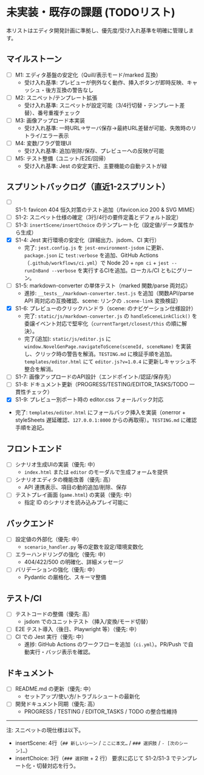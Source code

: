 # 未実装・既存の課題 (TODOリスト)

本リストはエディタ開発計画に準拠し、優先度/受け入れ基準を明確に管理します。

## マイルストーン

- [ ] M1: エディタ基盤の安定化（Quill/表示モード/marked 互換）
  - 受け入れ基準: プレビューが例外なく動作、挿入ボタンが即時反映、キャッシュ・後方互換の警告なし
- [ ] M2: スニペット/テンプレート拡張
  - 受け入れ基準: スニペットが設定可能（3/4行切替・テンプレート差替）、番号重複チェック
- [ ] M3: 画像アップロード本実装
  - 受け入れ基準: 一時URL→サーバ保存→最終URL差替が可能、失敗時のリトライ/エラー表示
- [ ] M4: 変数/フラグ管理UI
  - 受け入れ基準: 追加/削除/保存、プレビューへの反映が可能
- [ ] M5: テスト整備（ユニット/E2E/回帰）
  - 受け入れ基準: Jest の安定実行、主要機能の自動テストが緑

## スプリントバックログ（直近1-2スプリント）

- [ ] S1-1: favicon 404 恒久対策のテスト追加（/favicon.ico 200 & SVG MIME）
- [ ] S1-2: スニペット仕様の確定（3行/4行の要件定義とデフォルト設定）
- [ ] S1-3: `insertScene/insertChoice` のテンプレート化（設定値/データ属性から生成）
- [x] S1-4: Jest 実行環境の安定化（詳細出力、jsdom、CI 実行）
  - 完了: `jest.config.js` を `jest-environment-jsdom` に更新、`package.json` に `test:verbose` を追加、GitHub Actions（`.github/workflows/ci.yml`）で Node 20 + `npm ci` + `jest --runInBand --verbose` を実行するCIを追加。ローカル/CI ともにグリーン。
- [ ] S1-5: markdown-converter の単体テスト（marked 関数/parse 両対応）
  - 進捗: `__tests__/markdown-converter.test.js` を追加（関数API/parse API 両対応の互換確認、scene: リンクの `.scene-link` 変換検証）
- [x] S1-6: プレビューのクリックハンドラ（scene: のナビゲーション仕様設計）
  - 完了: `static/js/markdown-converter.js` の `handleSceneLinkClick()` を委譲イベント対応で堅牢化（`currentTarget/closest/this` の順に解決）。
  - 完了(追加): `static/js/editor.js` に `window.NovelGenPage.navigateToScene(sceneId, sceneName)` を実装し、クリック時の警告を解消。`TESTING.md` に検証手順を追加。`templates/editor.html` にて `editor.js?v=1.0.4` に更新しキャッシュ不整合を解消。
- [ ] S1-7: 画像アップロードのAPI設計（エンドポイント/認証/保存先）
- [ ] S1-8: ドキュメント更新（PROGRESS/TESTING/EDITOR_TASKS/TODO 一貫性チェック）
 - [x] S1-9: プレビュー別ポート時の editor.css フォールバック対応
  - 完了: `templates/editor.html` にフォールバック挿入を実装（onerror + styleSheets 遅延確認、`127.0.0.1:8000` からの再取得）。`TESTING.md` に確認手順を追記。

## フロントエンド

- [ ] シナリオ生成UIの実装（優先: 中）
  - `index.html` または `editor` のモーダルで生成フォームを提供
- [ ] シナリオエディタの機能改善（優先: 高）
  - API 連携表示、項目の動的追加/削除、保存
- [ ] テストプレイ画面 (`game.html`) の実装（優先: 中）
  - 指定 ID のシナリオを読み込みプレイ可能に

## バックエンド

- [ ] 設定値の外部化（優先: 中）
  - `scenario_handler.py` 等の定数を設定/環境変数化
- [ ] エラーハンドリングの強化（優先: 中）
  - 404/422/500 の明確化、詳細メッセージ
- [ ] バリデーションの強化（優先: 中）
  - Pydantic の厳格化、スキーマ整備

## テスト/CI

- [ ] テストコードの整備（優先: 高）
  - jsdom でのユニットテスト（挿入/変換/モード切替）
- [ ] E2E テスト導入（後日、Playwright 等）（優先: 中）
- [ ] CI での Jest 実行（優先: 中）
  - 進捗: GitHub Actions のワークフローを追加（`ci.yml`）。PR/Push で自動実行・バッジ表示を確認。

## ドキュメント

- [ ] README.md の更新（優先: 中）
  - セットアップ/使い方/トラブルシュートの最新化
- [ ] 開発ドキュメント同期（優先: 高）
  - PROGRESS / TESTING / EDITOR_TASKS / TODO の整合性維持

---

注: スニペットの現仕様は以下。
- insertScene: 4行（`## 新しいシーン` / `ここに本文…` / `### 選択肢` / `- [次のシーン]…`）
- insertChoice: 3行（`### 選択肢` + 2 行）
要求に応じて S1-2/S1-3 でテンプレート化・切替対応を行う。
